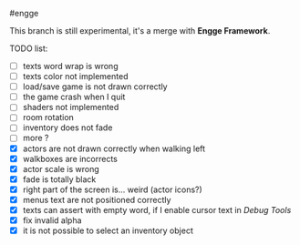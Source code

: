 #engge

This branch is still experimental, it's a merge with **Engge Framework**.

TODO list:
- [ ] texts word wrap is wrong
- [ ] texts color not implemented
- [ ] load/save game is not drawn correctly
- [ ] the game crash when I quit
- [ ] shaders not implemented
- [ ] room rotation
- [ ] inventory does not fade
- [ ] more ?
- [x] actors are not drawn correctly when walking left
- [x] walkboxes are incorrects
- [x] actor scale is wrong
- [x] fade is totally black
- [x] right part of the screen is... weird (actor icons?)
- [x] menus text are not positioned correctly
- [x] texts can assert with empty word, if I enable cursor text in _Debug Tools_
- [x] fix invalid alpha
- [x] it is not possible to select an inventory object
